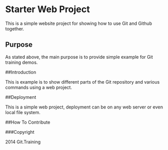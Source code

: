 # Starter Web Project

This is a simple website project for showing how to use Git and Github together.

## Purpose

As stated above, the main purpose is to provide simple example for Git training demos.

##Introduction

This is example is to show different parts of the Git repository and various commands using a web project.

##Deployment

This is a simple web project, deployment can be on any web server or even local file system.

##How To Contribute

###Copyright

2014 Git.Training 
